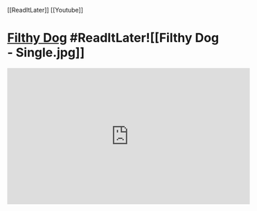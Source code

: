 [[ReadItLater]] [[Youtube]]

# [Filthy Dog](https://youtu.be/Vd14XjzeCtM?si=jiWaV8X6i9DfvxXa) #ReadItLater![[Filthy Dog - Single.jpg]]

<iframe width="560" height="315" src="https://www.youtube-nocookie.com/embed/Vd14XjzeCtM" title="YouTube video player" frameborder="0" allow="accelerometer; autoplay; clipboard-write; encrypted-media; gyroscope; picture-in-picture" allowfullscreen></iframe>